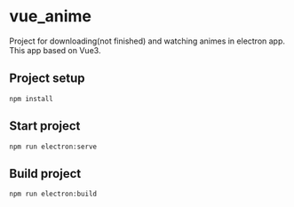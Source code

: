 # vue_anime
Project for downloading(not finished) and watching animes in electron app. This app based on Vue3.
## Project setup
```
npm install
```

## Start project
```
npm run electron:serve
```
## Build project
```
npm run electron:build
```
